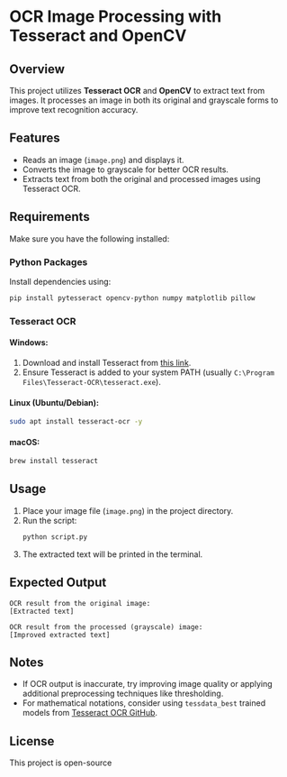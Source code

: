 # OCR Image Processing with Tesseract and OpenCV

## Overview

This project utilizes **Tesseract OCR** and **OpenCV** to extract text from images. It processes an image in both its original and grayscale forms to improve text recognition accuracy.

## Features

- Reads an image (`image.png`) and displays it.
- Converts the image to grayscale for better OCR results.
- Extracts text from both the original and processed images using Tesseract OCR.

## Requirements

Make sure you have the following installed:

### **Python Packages**

Install dependencies using:

```bash
pip install pytesseract opencv-python numpy matplotlib pillow
```

### **Tesseract OCR**

#### **Windows**:

1. Download and install Tesseract from [this link](https://github.com/UB-Mannheim/tesseract/wiki).
2. Ensure Tesseract is added to your system PATH (usually `C:\Program Files\Tesseract-OCR\tesseract.exe`).

#### **Linux (Ubuntu/Debian)**:

```bash
sudo apt install tesseract-ocr -y
```

#### **macOS**:

```bash
brew install tesseract
```

## Usage

1. Place your image file (`image.png`) in the project directory.
2. Run the script:
   ```bash
   python script.py
   ```
3. The extracted text will be printed in the terminal.

## Expected Output

```plaintext
OCR result from the original image:
[Extracted text]

OCR result from the processed (grayscale) image:
[Improved extracted text]
```

## Notes

- If OCR output is inaccurate, try improving image quality or applying additional preprocessing techniques like thresholding.
- For mathematical notations, consider using `tessdata_best` trained models from [Tesseract OCR GitHub](https://github.com/tesseract-ocr/tessdata_best).

## License

This project is open-source

